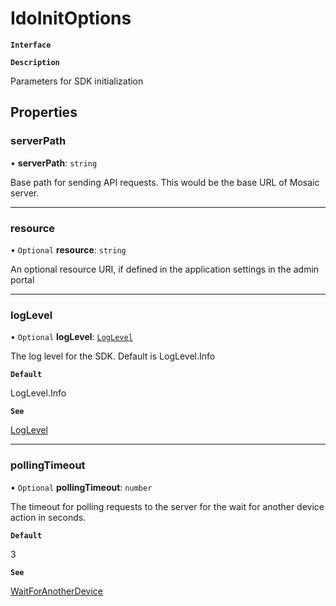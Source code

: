 # IdoInitOptions

**`Interface`**

**`Description`**

Parameters for SDK initialization

## Properties

### serverPath

• **serverPath**: `string`

Base path for sending API requests. This would be the base URL of Mosaic server.

___

### resource

• `Optional` **resource**: `string`

An optional resource URI, if defined in the application settings in the admin portal

___

### logLevel

• `Optional` **logLevel**: [`LogLevel`](../enums/LogLevel.md)

The log level for the SDK. Default is LogLevel.Info

**`Default`**

LogLevel.Info

**`See`**

[LogLevel](../enums/LogLevel.md)

___

### pollingTimeout

• `Optional` **pollingTimeout**: `number`

The timeout for polling requests to the server for the wait for another device action in seconds.

**`Default`**

3

**`See`**

[WaitForAnotherDevice](../enums/IdoJourneyActionType.md#waitforanotherdevice)
